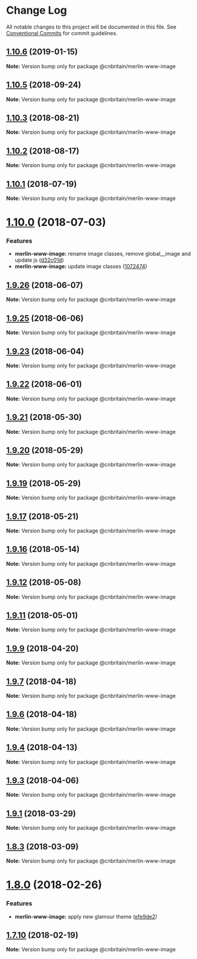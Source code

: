 # Change Log

All notable changes to this project will be documented in this file.
See [Conventional Commits](https://conventionalcommits.org) for commit guidelines.

## [1.10.6](https://github.com/cnduk/merlin-www-components/compare/@cnbritain/merlin-www-image@1.10.5...@cnbritain/merlin-www-image@1.10.6) (2019-01-15)

**Note:** Version bump only for package @cnbritain/merlin-www-image





<a name="1.10.5"></a>
## [1.10.5](https://github.com/cnduk/merlin-www-components/compare/@cnbritain/merlin-www-image@1.10.4...@cnbritain/merlin-www-image@1.10.5) (2018-09-24)




**Note:** Version bump only for package @cnbritain/merlin-www-image

<a name="1.10.3"></a>
## [1.10.3](https://github.com/cnduk/merlin-www-components/compare/@cnbritain/merlin-www-image@1.10.2...@cnbritain/merlin-www-image@1.10.3) (2018-08-21)




**Note:** Version bump only for package @cnbritain/merlin-www-image

<a name="1.10.2"></a>
## [1.10.2](https://github.com/cnduk/merlin-www-components/compare/@cnbritain/merlin-www-image@1.10.1...@cnbritain/merlin-www-image@1.10.2) (2018-08-17)




**Note:** Version bump only for package @cnbritain/merlin-www-image

<a name="1.10.1"></a>
## [1.10.1](https://github.com/cnduk/merlin-www-components/compare/@cnbritain/merlin-www-image@1.10.0...@cnbritain/merlin-www-image@1.10.1) (2018-07-19)




**Note:** Version bump only for package @cnbritain/merlin-www-image

<a name="1.10.0"></a>
# [1.10.0](https://github.com/cnduk/merlin-www-components/compare/@cnbritain/merlin-www-image@1.9.26...@cnbritain/merlin-www-image@1.10.0) (2018-07-03)


### Features

* **merlin-www-image:** rename image classes, remove global__image and update js ([d32c01d](https://github.com/cnduk/merlin-www-components/commit/d32c01d))
* **merlin-www-image:** update image classes ([1072474](https://github.com/cnduk/merlin-www-components/commit/1072474))




<a name="1.9.26"></a>
## [1.9.26](https://github.com/cnduk/merlin-www-components/compare/@cnbritain/merlin-www-image@1.9.25...@cnbritain/merlin-www-image@1.9.26) (2018-06-07)




**Note:** Version bump only for package @cnbritain/merlin-www-image

<a name="1.9.25"></a>
## [1.9.25](https://github.com/cnduk/merlin-www-components/compare/@cnbritain/merlin-www-image@1.9.24...@cnbritain/merlin-www-image@1.9.25) (2018-06-06)




**Note:** Version bump only for package @cnbritain/merlin-www-image

<a name="1.9.23"></a>
## [1.9.23](https://github.com/cnduk/merlin-www-components/compare/@cnbritain/merlin-www-image@1.9.22...@cnbritain/merlin-www-image@1.9.23) (2018-06-04)




**Note:** Version bump only for package @cnbritain/merlin-www-image

<a name="1.9.22"></a>
## [1.9.22](https://github.com/cnduk/merlin-www-components/compare/@cnbritain/merlin-www-image@1.9.21...@cnbritain/merlin-www-image@1.9.22) (2018-06-01)




**Note:** Version bump only for package @cnbritain/merlin-www-image

<a name="1.9.21"></a>
## [1.9.21](https://github.com/cnduk/merlin-www-components/compare/@cnbritain/merlin-www-image@1.9.20...@cnbritain/merlin-www-image@1.9.21) (2018-05-30)




**Note:** Version bump only for package @cnbritain/merlin-www-image

<a name="1.9.20"></a>
## [1.9.20](https://github.com/cnduk/merlin-www-components/compare/@cnbritain/merlin-www-image@1.9.19...@cnbritain/merlin-www-image@1.9.20) (2018-05-29)




**Note:** Version bump only for package @cnbritain/merlin-www-image

<a name="1.9.19"></a>
## [1.9.19](https://github.com/cnduk/merlin-www-components/compare/@cnbritain/merlin-www-image@1.9.18...@cnbritain/merlin-www-image@1.9.19) (2018-05-29)




**Note:** Version bump only for package @cnbritain/merlin-www-image

<a name="1.9.17"></a>
## [1.9.17](https://github.com/cnduk/merlin-www-components/compare/@cnbritain/merlin-www-image@1.9.16...@cnbritain/merlin-www-image@1.9.17) (2018-05-21)




**Note:** Version bump only for package @cnbritain/merlin-www-image

<a name="1.9.16"></a>
## [1.9.16](https://github.com/cnduk/merlin-www-components/compare/@cnbritain/merlin-www-image@1.9.15...@cnbritain/merlin-www-image@1.9.16) (2018-05-14)




**Note:** Version bump only for package @cnbritain/merlin-www-image

<a name="1.9.12"></a>
## [1.9.12](https://github.com/cnduk/merlin-www-components/compare/@cnbritain/merlin-www-image@1.9.11...@cnbritain/merlin-www-image@1.9.12) (2018-05-08)




**Note:** Version bump only for package @cnbritain/merlin-www-image

<a name="1.9.11"></a>
## [1.9.11](https://github.com/cnduk/merlin-www-components/compare/@cnbritain/merlin-www-image@1.9.10...@cnbritain/merlin-www-image@1.9.11) (2018-05-01)




**Note:** Version bump only for package @cnbritain/merlin-www-image

<a name="1.9.9"></a>
## [1.9.9](https://github.com/cnduk/merlin-www-components/compare/@cnbritain/merlin-www-image@1.9.8...@cnbritain/merlin-www-image@1.9.9) (2018-04-20)




**Note:** Version bump only for package @cnbritain/merlin-www-image

<a name="1.9.7"></a>
## [1.9.7](https://github.com/cnduk/merlin-www-components/compare/@cnbritain/merlin-www-image@1.9.6...@cnbritain/merlin-www-image@1.9.7) (2018-04-18)




**Note:** Version bump only for package @cnbritain/merlin-www-image

<a name="1.9.6"></a>
## [1.9.6](https://github.com/cnduk/merlin-www-components/compare/@cnbritain/merlin-www-image@1.9.5...@cnbritain/merlin-www-image@1.9.6) (2018-04-18)




**Note:** Version bump only for package @cnbritain/merlin-www-image

<a name="1.9.4"></a>
## [1.9.4](https://github.com/cnduk/merlin-www-components/compare/@cnbritain/merlin-www-image@1.9.3...@cnbritain/merlin-www-image@1.9.4) (2018-04-13)




**Note:** Version bump only for package @cnbritain/merlin-www-image

<a name="1.9.3"></a>
## [1.9.3](https://github.com/cnduk/merlin-www-components/compare/@cnbritain/merlin-www-image@1.9.2...@cnbritain/merlin-www-image@1.9.3) (2018-04-06)




**Note:** Version bump only for package @cnbritain/merlin-www-image

<a name="1.9.1"></a>
## [1.9.1](https://github.com/cnduk/merlin-www-components/compare/@cnbritain/merlin-www-image@1.9.0...@cnbritain/merlin-www-image@1.9.1) (2018-03-29)




**Note:** Version bump only for package @cnbritain/merlin-www-image

<a name="1.8.3"></a>
## [1.8.3](https://github.com/cnduk/merlin-www-components/compare/@cnbritain/merlin-www-image@1.8.2...@cnbritain/merlin-www-image@1.8.3) (2018-03-09)




**Note:** Version bump only for package @cnbritain/merlin-www-image

<a name="1.8.0"></a>
# [1.8.0](https://github.com/cnduk/merlin-www-components/compare/@cnbritain/merlin-www-image@1.7.14...@cnbritain/merlin-www-image@1.8.0) (2018-02-26)


### Features

* **merlin-www-image:** apply new glamour theme ([efe9de2](https://github.com/cnduk/merlin-www-components/commit/efe9de2))




<a name="1.7.10"></a>
## [1.7.10](https://github.com/cnduk/merlin-www-components/compare/@cnbritain/merlin-www-image@1.7.9...@cnbritain/merlin-www-image@1.7.10) (2018-02-19)




**Note:** Version bump only for package @cnbritain/merlin-www-image
